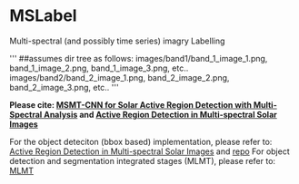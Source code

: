# MSLabel

Multi-spectral (and possibly time series) imagry Labelling 

'''
##assumes dir tree as follows:
   images/band1/band_1_image_1.png, band_1_image_2.png, band_1_image_3.png, etc..
   images/band2/band_2_image_1.png, band_2_image_2.png, band_2_image_3.png, etc..
'''

**Please cite: [MSMT-CNN for Solar Active Region Detection with Multi-Spectral Analysis](https://doi.org/10.1007/s42979-022-01088-y) and [Active Region Detection in Multi-spectral Solar Images](https://www.scitepress.org/Link.aspx?doi=10.5220/0010310504520459)**


For the object deteciton (bbox based) implementation, please refer to: [Active Region Detection in Multi-spectral Solar Images](https://www.scitepress.org/Link.aspx?doi=10.5220/0010310504520459)
and [repo](https://github.com/MjdMahasneh/Active_Region_Detection_in_Multi-spectral_Solar_Images)
For object detection and segmentation integrated stages (MLMT), please refer to: [MLMT](https://github.com/MjdMahasneh/MLMT-CNN-for-object-detection-and-segmentation-in-multi-layer-and-multi-spectral-images)
